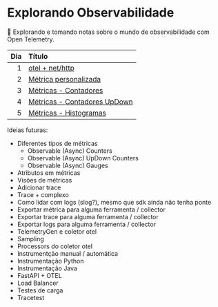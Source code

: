 # Explorando Observabilidade

🔭 Explorando e tomando notas sobre o mundo de observabilidade com Open Telemetry.

| Dia | Título                                  |
| --: | :-------------------------------------- |
|   1 | [otel + net/http](./dia1/)              |
|   2 | [Métrica personalizada](./dia2/)        |
|   3 | [Métricas - Contadores](./dia3/)        |
|   4 | [Métricas - Contadores UpDown](./dia4/) |
|   5 | [Métricas - Histogramas](./dia5/)       |

Ideias futuras:

- Diferentes tipos de métricas
  - Observable (Async) Counters
  - Observable (Async) UpDown Counters
  - Observable (Async) Gauges
- Atributos em métricas
- Visões de métricas
- Adicionar trace
- Trace + complexo
- Como lidar com logs (slog?), mesmo que sdk ainda não tenha ponte
- Exportar métrica para alguma ferramenta / collector
- Exportar trace para alguma ferramenta / collector
- Exportar logs para alguma ferramenta / collector
- TelemetryGen e coletor otel
- Sampling
- Processors do coletor otel
- Instrumentção manual / automática
- Instrumentação Python
- Instrumentação Java
- FastAPI + OTEL
- Load Balancer
- Testes de carga
- Tracetest
